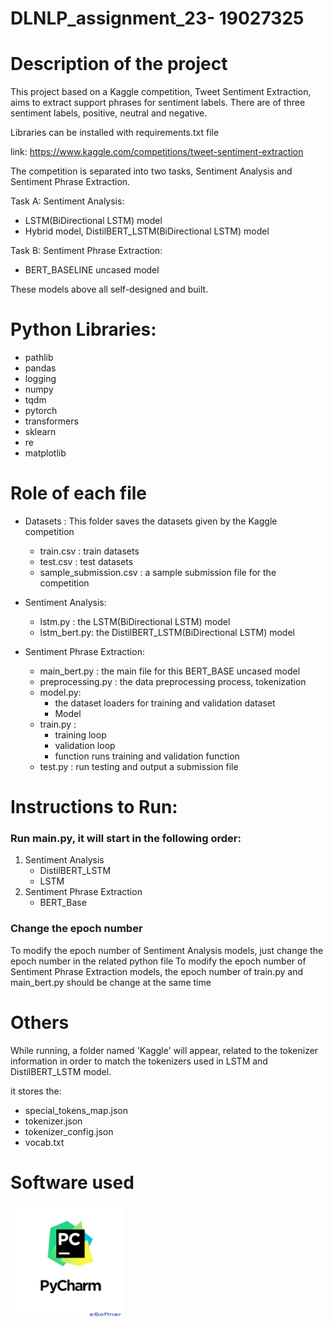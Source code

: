 # DLNLP_assignment_23- 19027325

# Description of the project
This project based on a Kaggle competition, Tweet Sentiment Extraction, aims to extract support phrases for sentiment 
labels. There are of three sentiment labels, positive, neutral and negative.

Libraries can be installed with requirements.txt file

link: https://www.kaggle.com/competitions/tweet-sentiment-extraction

The competition is separated into two tasks, Sentiment Analysis and Sentiment Phrase Extraction.

Task A: Sentiment Analysis: 

  - LSTM(BiDirectional LSTM) model 
  - Hybrid model, DistilBERT_LSTM(BiDirectional LSTM) model

Task B: Sentiment Phrase Extraction:

  - BERT_BASELINE uncased model

These models above all self-designed and built.

# Python Libraries:
- pathlib
- pandas
- logging
- numpy
- tqdm
- pytorch
- transformers
- sklearn
- re
- matplotlib

# Role of each file

  - Datasets : This folder saves the datasets given by the Kaggle competition
    - train.csv : train datasets
    - test.csv : test datasets
    - sample_submission.csv : a sample submission file for the competition


  - Sentiment Analysis:
    - lstm.py : the LSTM(BiDirectional LSTM) model
    - lstm_bert.py: the DistilBERT_LSTM(BiDirectional LSTM) model

  - Sentiment Phrase Extraction:
    - main_bert.py : the main file for this BERT_BASE uncased model
    - preprocessing.py : the data preprocessing process, tokenization
    - model.py: 
      - the dataset loaders for training and validation dataset
      - Model
    - train.py :
      - training loop
      - validation loop
      - function runs training and validation function
    - test.py : run testing and output a submission file

# Instructions to Run:
### Run main.py, it will start in the following order:
1. Sentiment Analysis
    - DistilBERT_LSTM
    - LSTM
2. Sentiment Phrase Extraction
    - BERT_Base
### Change the epoch number
To modify the epoch number of Sentiment Analysis models, just change the epoch number in the related python file
To modify the epoch number of Sentiment Phrase Extraction models, the epoch number of train.py and main_bert.py should be change at the same time




# Others
While running, a folder named 'Kaggle' will appear, related to the tokenizer information in order to match the tokenizers
used in LSTM and DistilBERT_LSTM model.

it stores the:
- special_tokens_map.json
- tokenizer.json
- tokenizer_config.json
- vocab.txt

# Software used
<img src="https://github.com/mujiexu2/DLNLP_assignment_23/blob/main/pycharm.png" width="180" height="180">
